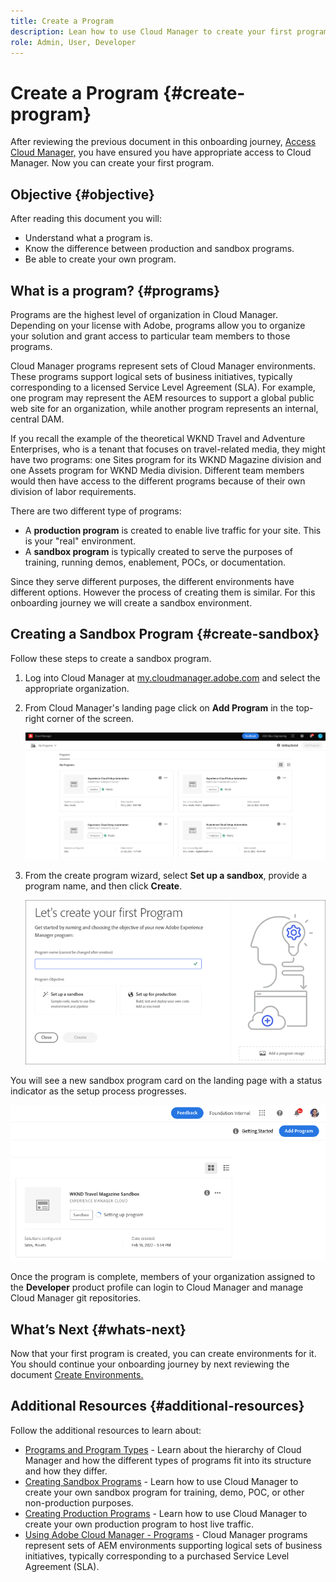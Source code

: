 ```yaml
---
title: Create a Program
description: Lean how to use Cloud Manager to create your first program.
role: Admin, User, Developer
---
```


# Create a Program {#create-program}

After reviewing the previous document in this onboarding journey, [Access Cloud Manager,](cloud-manager.md) you have ensured you have appropriate access to Cloud Manager. Now you can create your first program.

## Objective {#objective}

After reading this document you will:

* Understand what a program is.
* Know the difference between production and sandbox programs.
* Be able to create your own program.

## What is a program? {#programs}

Programs are the highest level of organization in Cloud Manager. Depending on your license with Adobe, programs allow you to organize your solution and grant access to particular team members to those programs.

Cloud Manager programs represent sets of Cloud Manager environments. These programs support logical sets of business initiatives, typically corresponding to a licensed Service Level Agreement (SLA). For example, one program may represent the AEM resources to support a global public web site for an organization, while another program represents an internal, central DAM.

If you recall the example of the theoretical WKND Travel and Adventure Enterprises, who is a tenant that focuses on travel-related media, they might have two programs: one Sites program for its WKND Magazine division and one Assets program for WKND Media division. Different team members would then have access to the different programs because of their own division of labor requirements.

There are two different type of programs:

* A **production program** is created to enable live traffic for your site. This is your "real" environment.
* A **sandbox program** is typically created to serve the purposes of training, running demos, enablement, POCs, or documentation.

Since they serve different purposes, the different environments have different options. However the process of creating them is similar. For this onboarding journey we will create a sandbox environment.

## Creating a Sandbox Program {#create-sandbox}

Follow these steps to create a sandbox program.

1. Log into Cloud Manager at [my.cloudmanager.adobe.com](https://my.cloudmanager.adobe.com/) and select the appropriate organization.
 
1. From Cloud Manager's landing page click on **Add Program** in the top-right corner of the screen.

   ![Cloud Manager landing page](/help/implementing/cloud-manager/getting-access-to-aem-in-cloud/assets/first_timelogin1.png) 

1. From the create program wizard, select **Set up a sandbox**, provide a program name, and then click **Create**.

   ![Program type creation](/help/implementing/cloud-manager/getting-access-to-aem-in-cloud/assets/create-sandbox.png)

You will see a new sandbox program card on the landing page with a status indicator as the setup process progresses.

![Sandbox creation from overview page](/help/implementing/cloud-manager/getting-access-to-aem-in-cloud/assets/program-create-setupdemo2.png)

Once the program is complete, members of your organization assigned to the **Developer** product profile can login to Cloud Manager and manage Cloud Manager git repositories.

## What’s Next {#whats-next}

Now that your first program is created, you can create environments for it. You should continue your onboarding journey by next reviewing the document [Create Environments.](create-environments.md)

## Additional Resources {#additional-resources}

Follow the additional resources to learn about:

* [Programs and Program Types](/help/implementing/cloud-manager/getting-access-to-aem-in-cloud/program-types.md) - Learn about the hierarchy of Cloud Manager and how the different types of programs fit into its structure and how they differ.
* [Creating Sandbox Programs](/help/implementing/cloud-manager/getting-access-to-aem-in-cloud/creating-sandbox-programs.md) - Learn how to use Cloud Manager to create your own sandbox program for training, demo, POC, or other non-production purposes.
* [Creating Production Programs](/help/implementing/cloud-manager/getting-access-to-aem-in-cloud/creating-production-programs.md) - Learn how to use Cloud Manager to create your own production program to host live traffic.
* [Using Adobe Cloud Manager - Programs](https://experienceleague.adobe.com/docs/experience-manager-learn/cloud-service/cloud-manager/programs.html) - Cloud Manager programs represent sets of AEM environments supporting logical sets of business initiatives, typically corresponding to a purchased Service Level Agreement (SLA).
